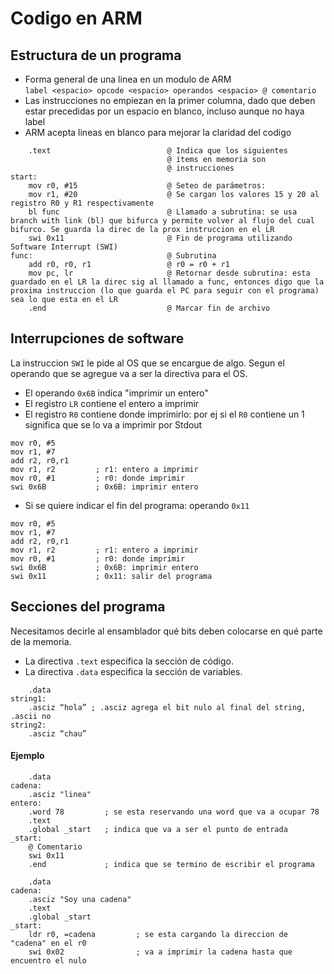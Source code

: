 
# Codigo en ARM
## Estructura de un programa
- Forma general de una linea en un modulo de ARM <br>
`label <espacio> opcode <espacio> operandos <espacio> @ comentario`
- Las instrucciones no empiezan en la primer columna, dado que deben estar precedidas por un espacio en blanco, incluso aunque no haya label
- ARM acepta lineas en blanco para mejorar la claridad del codigo

```
    .text                          @ Indica que los siguientes
                                   @ ítems en memoria son
                                   @ instrucciones
start:
    mov r0, #15                    @ Seteo de parámetros:
    mov r1, #20                    @ Se cargan los valores 15 y 20 al registro R0 y R1 respectivamente
    bl func                        @ Llamado a subrutina: se usa branch with link (bl) que bifurca y permite volver al flujo del cual bifurco. Se guarda la direc de la prox instruccion en el LR
    swi 0x11                       @ Fin de programa utilizando Software Interrupt (SWI)
func:                              @ Subrutina
    add r0, r0, r1                 @ r0 = r0 + r1
    mov pc, lr                     @ Retornar desde subrutina: esta guardado en el LR la direc sig al llamado a func, entonces digo que la proxima instruccion (lo que guarda el PC para seguir con el programa) sea lo que esta en el LR
    .end                           @ Marcar fin de archivo
```

## Interrupciones de software
La instruccion `SWI` le pide al OS que se encargue de algo. Segun el operando que se agregue va a ser la directiva para el OS. 
- El operando `0x6B` indica "imprimir un entero"
- El registro `LR` contiene el entero a imprimir
- El registro `R0` contiene donde imprimirlo: por ej si el `R0` contiene un 1 significa que se lo va a imprimir por Stdout
```
mov r0, #5
mov r1, #7
add r2, r0,r1
mov r1, r2         ; r1: entero a imprimir
mov r0, #1         ; r0: donde imprimir
swi 0x6B           ; 0x6B: imprimir entero
```
- Si se quiere indicar el fin del programa: operando `0x11`
```
mov r0, #5
mov r1, #7
add r2, r0,r1
mov r1, r2         ; r1: entero a imprimir
mov r0, #1         ; r0: donde imprimir
swi 0x6B           ; 0x6B: imprimir entero
swi 0x11           ; 0x11: salir del programa
```

## Secciones del programa
Necesitamos decirle al ensamblador qué bits deben colocarse en qué parte de la memoria.

- La directiva `.text` especifica la sección de código.
- La directiva `.data` especifica la sección de variables.
```
    .data
string1:
    .asciz “hola” ; .asciz agrega el bit nulo al final del string, .ascii no 
string2:
    .asciz “chau”
```

#### Ejemplo
```
    .data
cadena:
    .asciz "linea"
entero:
    .word 78         ; se esta reservando una word que va a ocupar 78
    .text
    .global _start   ; indica que va a ser el punto de entrada
_start:
    @ Comentario
    swi 0x11
    .end             ; indica que se termino de escribir el programa
```
```
    .data
cadena:
    .asciz "Soy una cadena"
    .text
    .global _start
_start:
    ldr r0, =cadena         ; se esta cargando la direccion de "cadena" en el r0
    swi 0x02                ; va a imprimir la cadena hasta que encuentro el nulo
```
